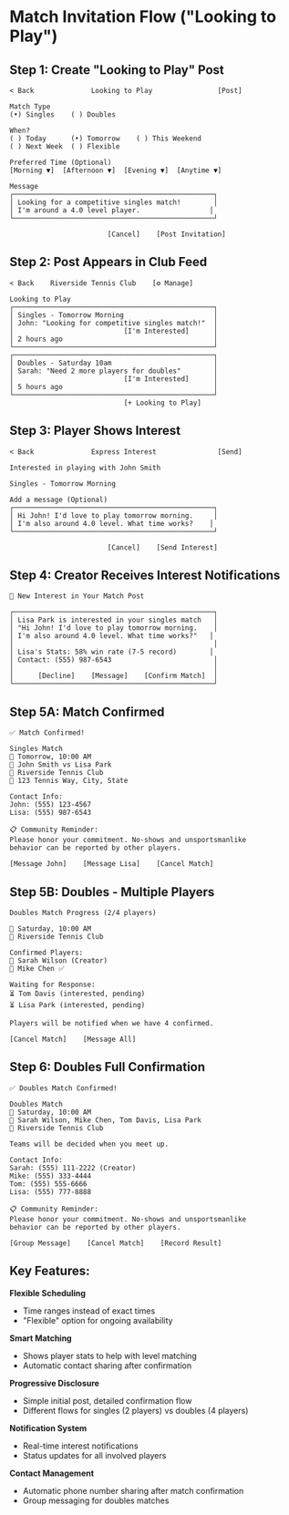 # Match Invitation Flow ("Looking to Play")

## Step 1: Create "Looking to Play" Post
```
< Back              Looking to Play                [Post]

Match Type
(•) Singles    ( ) Doubles

When?
( ) Today      (•) Tomorrow    ( ) This Weekend
( ) Next Week  ( ) Flexible

Preferred Time (Optional)
[Morning ▼]  [Afternoon ▼]  [Evening ▼]  [Anytime ▼]

Message
┌─────────────────────────────────────────────────┐
│ Looking for a competitive singles match!        │
│ I'm around a 4.0 level player.                 │
└─────────────────────────────────────────────────┘

                        [Cancel]    [Post Invitation]
```

## Step 2: Post Appears in Club Feed
```
< Back    Riverside Tennis Club    [⚙️ Manage]

Looking to Play
┌─────────────────────────────────────────────────┐
│ Singles - Tomorrow Morning                      │
│ John: "Looking for competitive singles match!"  │
│                           [I'm Interested]      │
│ 2 hours ago                                     │
└─────────────────────────────────────────────────┘
┌─────────────────────────────────────────────────┐
│ Doubles - Saturday 10am                         │
│ Sarah: "Need 2 more players for doubles"        │
│                           [I'm Interested]      │
│ 5 hours ago                                     │
└─────────────────────────────────────────────────┘
                            [+ Looking to Play]
```

## Step 3: Player Shows Interest
```
< Back              Express Interest               [Send]

Interested in playing with John Smith

Singles - Tomorrow Morning

Add a message (Optional)
┌─────────────────────────────────────────────────┐
│ Hi John! I'd love to play tomorrow morning.     │
│ I'm also around 4.0 level. What time works?    │
└─────────────────────────────────────────────────┘

                        [Cancel]    [Send Interest]
```

## Step 4: Creator Receives Interest Notifications
```
🔴 New Interest in Your Match Post

┌─────────────────────────────────────────────────┐
│ Lisa Park is interested in your singles match   │
│ "Hi John! I'd love to play tomorrow morning.    │
│ I'm also around 4.0 level. What time works?"   │
│                                                 │
│ Lisa's Stats: 58% win rate (7-5 record)        │
│ Contact: (555) 987-6543                         │
│                                                 │
│      [Decline]    [Message]    [Confirm Match]  │
└─────────────────────────────────────────────────┘
```

## Step 5A: Match Confirmed
```
✅ Match Confirmed!

Singles Match
📅 Tomorrow, 10:00 AM
👥 John Smith vs Lisa Park  
🎾 Riverside Tennis Club
📍 123 Tennis Way, City, State

Contact Info:
John: (555) 123-4567
Lisa: (555) 987-6543

📋 Community Reminder:
Please honor your commitment. No-shows and unsportsmanlike
behavior can be reported by other players.

[Message John]    [Message Lisa]    [Cancel Match]
```

## Step 5B: Doubles - Multiple Players
```
Doubles Match Progress (2/4 players)

📅 Saturday, 10:00 AM
🎾 Riverside Tennis Club

Confirmed Players:
👥 Sarah Wilson (Creator)
👥 Mike Chen ✅

Waiting for Response:
⏳ Tom Davis (interested, pending)
⏳ Lisa Park (interested, pending)

Players will be notified when we have 4 confirmed.

[Cancel Match]    [Message All]
```

## Step 6: Doubles Full Confirmation
```
✅ Doubles Match Confirmed!

Doubles Match
📅 Saturday, 10:00 AM
👥 Sarah Wilson, Mike Chen, Tom Davis, Lisa Park
🎾 Riverside Tennis Club

Teams will be decided when you meet up.

Contact Info:
Sarah: (555) 111-2222 (Creator)
Mike: (555) 333-4444
Tom: (555) 555-6666
Lisa: (555) 777-8888

📋 Community Reminder:
Please honor your commitment. No-shows and unsportsmanlike
behavior can be reported by other players.

[Group Message]    [Cancel Match]    [Record Result]
```

## Key Features:

**Flexible Scheduling**
- Time ranges instead of exact times
- "Flexible" option for ongoing availability

**Smart Matching**
- Shows player stats to help with level matching
- Automatic contact sharing after confirmation

**Progressive Disclosure**
- Simple initial post, detailed confirmation flow
- Different flows for singles (2 players) vs doubles (4 players)

**Notification System**
- Real-time interest notifications
- Status updates for all involved players

**Contact Management**
- Automatic phone number sharing after match confirmation
- Group messaging for doubles matches